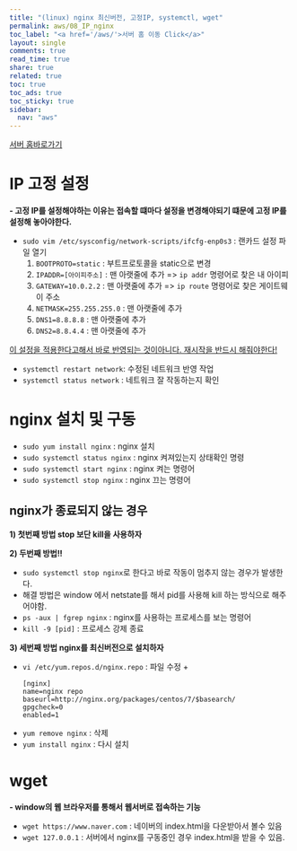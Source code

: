 ```yaml
---
title: "(linux) nginx 최신버전, 고정IP, systemctl, wget"
permalink: aws/08_IP_nginx
toc_label: "<a href='/aws/'>서버 홈 이동 Click</a>"
layout: single
comments: true
read_time: true
share: true
related: true
toc: true
toc_ads: true
toc_sticky: true
sidebar:
  nav: "aws"
---
```

[서버 홈바로가기](../aws)

# IP 고정 설정
**- 고정 IP를 설정해야하는 이유는 접속할 떄마다 설정을 변경해야되기 떄문에 고정 IP를 설정해 놓아야한다.**
- `sudo vim /etc/sysconfig/network-scripts/ifcfg-enp0s3` : 랜카드 설정 파일 열기
  1. `BOOTPROTO=static` : 부트프로토콜을 static으로 변경
  1. `IPADDR=[아이피주소]` : 맨 아랫줄에 추가 => `ip addr` 명령어로 찾은 내 아이피
  1. `GATEWAY=10.0.2.2` : 맨 아랫줄에 추가 => `ip route` 명령어로 찾은 게이트웨이 주소
  1. `NETMASK=255.255.255.0` :  맨 아랫줄에 추가
  1. `DNS1=8.8.8.8` : 맨 아랫줄에 추가
  1. `DNS2=8.8.4.4` : 맨 아랫줄에 추가

<u>이 설정을 적용한다고해서 바로 반영되는 것이아니다. 재시작을 반드시 해줘야한다!</u>

- `systemctl restart network`: 수정된 네트워크 반영 작업
- `systemctl status network` : 네트워크 잘 작동하는지 확인

# nginx 설치 및 구동
- `sudo yum install nginx` : nginx 설치
- `sudo systemctl status nginx` : nginx 켜져있는지 상태확인 명령
- `sudo systemctl start nginx` : nginx 켜는 명령어
- `sudo systemctl stop nginx` : nginx 끄는 명령어 

## nginx가 종료되지 않는 경우
**1) 첫번째 방법 stop 보단 kill을 사용하자**   

**2) 두번째 방법!!**   
- `sudo systemctl stop nginx`로 한다고 바로 작동이 멈추지 않는 경우가 발생한다.
- 해결 방법은 window 에서 netstate를 해서 pid를 사용해 kill 하는 방식으로 해주어야함.
- `ps -aux | fgrep nginx` : nginx를 사용하는 프로세스를 보는 명령어
- `kill -9 [pid]` : 프로세스 강제 종료

**3) 세번째 방법 nginx를 최신버전으로 설치하자**   
- `vi /etc/yum.repos.d/nginx.repo` : 파일 수정
  + 
  ```
  [nginx]
  name=nginx repo
  baseurl=http://nginx.org/packages/centos/7/$basearch/
  gpgcheck=0
  enabled=1
  ```
- `yum remove nginx` : 삭제
- `yum install nginx` : 다시 설치


# wget
**- window의 웹 브라우저를 통해서 웹서버로 접속하는 기능**
- `wget https://www.naver.com` : 네이버의 index.html을 다운받아서 볼수 있음
- `wget 127.0.0.1` : 서버에서 nginx를 구동중인 경우 index.html을 받을 수 있음.
